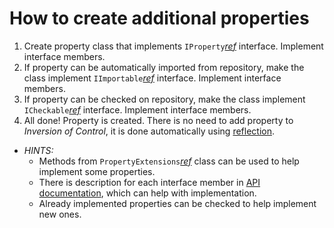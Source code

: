 # How to create additional properties

1. Create property class that implements ```IProperty```*[ref](/CodingConventionsManagementSystem/api/CCMS.BL.Services.EditorConfig.Properties.Base.IProperty.html)* interface. Implement interface members.
2. If property can be automatically imported from repository, make the class implement ```IImportable```*[ref](/CodingConventionsManagementSystem/api/CCMS.BL.Services.EditorConfig.Properties.Base.IImportable.html)* interface. Implement interface members.
3. If property can be checked on repository, make the class implement ```ICheckable```*[ref](/CodingConventionsManagementSystem/api/CCMS.BL.Services.EditorConfig.Properties.Base.ICheckable.html)* interface. Implement interface members.
4. All done! Property is created. There is no need to add property to *Inversion of Control*, it is done automatically using [reflection](https://docs.microsoft.com/en-us/dotnet/csharp/programming-guide/concepts/reflection).

* *HINTS:*
  * Methods from ```PropertyExtensions```*[ref](/CodingConventionsManagementSystem/api/CCMS.BL.Services.EditorConfig.Properties.Helpers.PropertyExtensions.html)* class can be used to help implement some properties.
  * There is description for each interface member in [API documentation](/CodingConventionsManagementSystem/api/index.html), which can help with implementation.
  * Already implemented properties can be checked to help implement new ones.